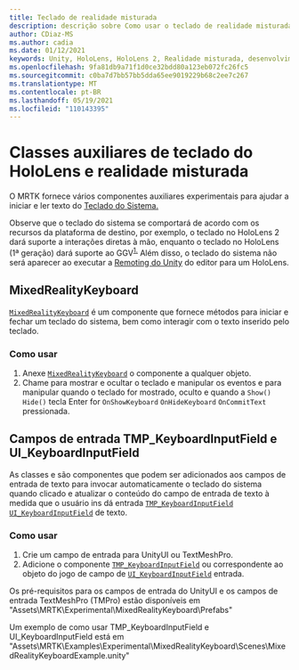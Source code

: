 ```yaml
---
title: Teclado de realidade misturada
description: descrição sobre Como usar o teclado de realidade misturada
author: CDiaz-MS
ms.author: cadia
ms.date: 01/12/2021
keywords: Unity, HoloLens, HoloLens 2, Realidade misturada, desenvolvimento, MRTK,
ms.openlocfilehash: 9fa81db9a71f1d0ce32bdd80a123eb072fc26fc5
ms.sourcegitcommit: c0ba7d7bb57bb5dda65ee9019229b68c2ee7c267
ms.translationtype: MT
ms.contentlocale: pt-BR
ms.lasthandoff: 05/19/2021
ms.locfileid: "110143395"
---
```

# <a name="mixed-reality-and-hololens-keyboard-helper-classes"></a>Classes auxiliares de teclado do HoloLens e realidade misturada

O MRTK fornece vários componentes auxiliares experimentais para ajudar a iniciar e ler texto do [Teclado do Sistema.](../ux-building-blocks/system-keyboard.md)

Observe que o teclado do sistema se comportará de acordo com os recursos da plataforma de destino, por exemplo, o teclado no HoloLens 2 dará suporte a interações diretas à mão, enquanto o teclado no HoloLens (1ª geração) dará suporte ao GGV<sup>[1.](/windows/mixed-reality/gaze)</sup> Além disso, o teclado do sistema não será aparecer ao executar a [Remoting do Unity](../tools/holographic-remoting.md) do editor para um HoloLens.

## <a name="mixedrealitykeyboard"></a>MixedRealityKeyboard

[`MixedRealityKeyboard`](xref:Microsoft.MixedReality.Toolkit.Experimental.UI.MixedRealityKeyboard) é um componente que fornece métodos para iniciar e fechar um teclado do sistema, bem como interagir com o texto inserido pelo teclado.  

### <a name="how-to-use"></a>Como usar

1. Anexe [`MixedRealityKeyboard`](xref:Microsoft.MixedReality.Toolkit.Experimental.UI.MixedRealityKeyboard) o componente a qualquer objeto.
2. Chame para mostrar e ocultar o teclado e manipular os eventos e para manipular quando o teclado for mostrado, oculto e quando a `Show()` `Hide()` tecla Enter for `OnShowKeyboard` `OnHideKeyboard` `OnCommitText` pressionada.

## <a name="input-fields-tmp_keyboardinputfield-and-ui_keyboardinputfield"></a>Campos de entrada TMP_KeyboardInputField e UI_KeyboardInputField

As classes e são componentes que podem ser adicionados aos campos de entrada de texto para invocar automaticamente o teclado do sistema quando clicado e atualizar o conteúdo do campo de entrada de texto à medida que o usuário ins dá entrada [`TMP_KeyboardInputField`](xref:Microsoft.MixedReality.Toolkit.Experimental.UI.TMP_KeyboardInputField) [`UI_KeyboardInputField`](xref:Microsoft.MixedReality.Toolkit.Experimental.UI.UI_KeyboardInputField) de texto.

### <a name="how-to-use"></a>Como usar

1. Crie um campo de entrada para UnityUI ou TextMeshPro.
2. Adicione o componente [`TMP_KeyboardInputField`](xref:Microsoft.MixedReality.Toolkit.Experimental.UI.TMP_KeyboardInputField) ou correspondente ao objeto do jogo de campo de [`UI_KeyboardInputField`](xref:Microsoft.MixedReality.Toolkit.Experimental.UI.UI_KeyboardInputField) entrada.

Os pré-requisitos para os campos de entrada do UnityUI e os campos de entrada TextMeshPro (TMPro) estão disponíveis em "Assets\MRTK\Experimental\MixedRealityKeyboard\Prefabs"

Um exemplo de como usar TMP_KeyboardInputField e UI_KeyboardInputField está em "Assets\MRTK\Examples\Experimental\MixedRealityKeyboard\Scenes\MixedRealityKeyboardExample.unity"